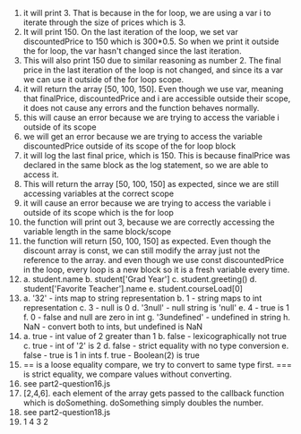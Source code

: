 1. it will print 3. That is because in the for loop, we are using a var i to iterate through the size of prices which is 3. 
2. It will print 150. On the last iteration of the loop, we set var discountedPrice to 150 which is 300*0.5. So when we print it outside the for loop, the var hasn't changed since the last iteration. 
3. This will also print 150 due to similar reasoning as number 2. The final price in the last iteration of the loop is not changed, and since its a var we can use it outside of the for loop scope. 
4. it will return the array [50, 100, 150]. Even though we use var, meaning that finalPrice, discountedPrice and i are accessible outside their scope, it does not cause any errors and the function behaves normally. 
5. this will cause an error because we are trying to access the variable i outside of its scope
6. we will get an error because we are trying to access the variable discountedPrice outside of its scope of the for loop block 
7. it will log the last final price, which is 150. This is because finalPrice was declared in the same block as the log statement, so we are able to access it. 
8. This will return the array [50, 100, 150] as expected, since we are still accessing variables at the correct scope
9. it will cause an error because we are trying to access the variable i outside of its scope which is the for loop
10. the function will print out 3, because we are correctly accessing the variable length in the same block/scope
11. the function will return [50, 100, 150] as expected. Even though the discount array is const, we can still modify the array just not the reference to the array. and even though we use const discountedPrice in the loop, every loop is a new block so it is a fresh variable every time. 
12. a. student.name
    b. student['Grad Year']
    c. student.greeting()
    d. student['Favorite Teacher'].name
    e. student.courseLoad[0]
13. a. '32' - ints map to string representation
    b. 1 - string maps to int representation 
    c. 3 - null is 0
    d. '3null' - null string is 'null'
    e. 4 - true is 1
    f. 0 - false and null are zero in int
    g. '3undefined' - undefined in string
    h. NaN - convert both to ints, but undefined is NaN
14. a. true - int value of 2 greater than 1
    b. false - lexicographically not true 
    c. true - int of '2' is 2
    d. false - strict equality with no type conversion
    e. false - true is 1 in ints
    f. true - Boolean(2) is true
15. == is a loose equality compare, we try to convert to same type first. === is strict equality, we compare values without converting. 
16. see part2-question16.js
17. [2,4,6]. each element of the array gets passed to the callback function which is doSomething. doSomething simply doubles the number. 
18. see part2-question18.js
19. 1 4 3 2